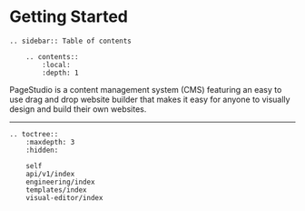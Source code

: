 Getting Started 
=================

```eval_rst
.. sidebar:: Table of contents

    .. contents::
        :local:
        :depth: 1
```
PageStudio is a content management system (CMS) featuring an easy to use drag and drop website builder that makes it easy for anyone to visually design and build their own websites. 

----

```eval_rst
.. toctree::
    :maxdepth: 3
    :hidden:

    self
    api/v1/index
    engineering/index
    templates/index
    visual-editor/index
```